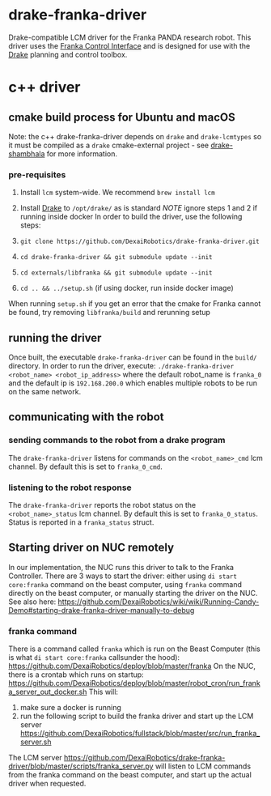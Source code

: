 # drake-franka-driver
Drake-compatible LCM driver for the Franka PANDA research robot. This driver uses the [Franka Control Interface](https://frankaemika.github.io/docs/) and is designed for use with the [Drake](https://drake.mit.edu/) planning and control toolbox. 
# c++ driver
## cmake build process for Ubuntu and macOS
Note: the c++ drake-franka-driver depends on `drake` and `drake-lcmtypes` so it must be compiled as a `drake` cmake-external project - see [drake-shambhala](https://github.com/RobotLocomotion/drake-shambhala) for more information. 
### pre-requisites
1. Install `lcm` system-wide. We recommend `brew install lcm`
2. Install [Drake](https://drake.mit.edu/) to `/opt/drake/` as is standard 
*NOTE* ignore steps 1 and 2 if running inside docker
In order to build the driver, use the following steps:

3. `git clone https://github.com/DexaiRobotics/drake-franka-driver.git`
4. `cd drake-franka-driver && git submodule update --init`
5. `cd externals/libfranka && git submodule update --init`
6. `cd .. && ../setup.sh` (if using docker, run inside docker image)

When running `setup.sh` if you get an error that the cmake for Franka cannot be found, try removing `libfranka/build` and rerunning setup

## running the driver
Once built, the executable `drake-franka-driver` can be found in the `build/` directory. In order to run the driver, execute:
`./drake-franka-driver <robot_name> <robot_ip_address>` 
where the default robot_name is `franka_0` and the default ip is `192.168.200.0` which enables multiple robots to be run on the same network. 
## communicating with the robot
### sending commands to the robot from a drake program
The `drake-franka-driver` listens for commands on the `<robot_name>_cmd` lcm channel. By default this is set to `franka_0_cmd`.
### listening to the robot response
The `drake-franka-driver` reports the robot status on the `<robot_name>_status` lcm channel. By default this is set to `franka_0_status`. Status is reported in a `franka_status` struct.

## Starting driver on NUC remotely
In our implementation, the NUC runs this driver to talk to the Franka Controller.
There are 3 ways to start the driver: either using `di start core:franka` command on the beast computer, using `franka` command directly on the beast computer, or manually starting the driver on the NUC. See also here: https://github.com/DexaiRobotics/wiki/wiki/Running-Candy-Demo#starting-drake-franka-driver-manually-to-debug
### franka command
There is a command called `franka` which is run on the Beast Computer (this is what `di start core:franka` callsunder the hood): https://github.com/DexaiRobotics/deploy/blob/master/franka
On the NUC, there is a crontab which runs on startup: https://github.com/DexaiRobotics/deploy/blob/master/robot_cron/run_franka_server_out_docker.sh
This will:
1) make sure a docker is running
2) run the following script to build the franka driver and start up the LCM server https://github.com/DexaiRobotics/fullstack/blob/master/src/run_franka_server.sh

The LCM server https://github.com/DexaiRobotics/drake-franka-driver/blob/master/scripts/franka_server.py will listen to LCM commands from the franka command on the beast computer, and start up the actual driver when requested.
